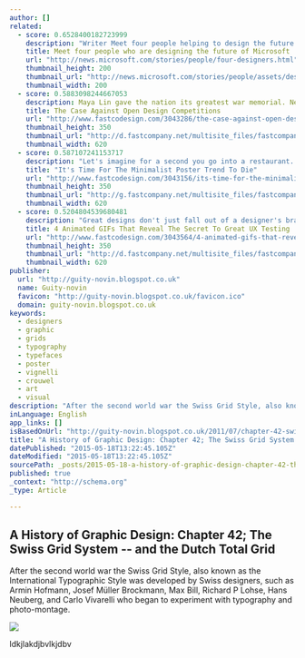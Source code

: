 ```yaml
---
author: []
related:
  - score: 0.6528400182723999
    description: "Writer Meet four people helping to design the future of Microsoft Behind the idea for any new piece of technology is a question: How do designers at the front end translate hunks of metal, plastic, wires, pixels and bits into a new human experience?"
    title: Meet four people who are designing the future of Microsoft
    url: "http://news.microsoft.com/stories/people/four-designers.html"
    thumbnail_height: 200
    thumbnail_url: "http://news.microsoft.com/stories/people/assets/designers/fb.png"
    thumbnail_width: 200
  - score: 0.5883098244667053
    description: Maya Lin gave the nation its greatest war memorial. Never forget. But today her name is a false flag when it comes to public debates about design. Lin was 21 years old when she won the commission for the Vietnam Veterans Memorial in an open design competition.
    title: The Case Against Open Design Competitions
    url: "http://www.fastcodesign.com/3043286/the-case-against-open-design-competitions"
    thumbnail_height: 350
    thumbnail_url: "http://d.fastcompany.net/multisite_files/fastcompany/imagecache/620x350/poster/2015/03/3043286-poster-p-2-competitions.jpg"
    thumbnail_width: 620
  - score: 0.587107241153717
    description: "Let's imagine for a second you go into a restaurant. You order a cheeseburger, and after waiting for a while, someone comes out and serves you a Lunchables version of a cheeseburger: two Ritz Crackers, a patty of Velveeta, and a swollen puck of saline-injected roast beef."
    title: "It's Time For The Minimalist Poster Trend To Die"
    url: "http://www.fastcodesign.com/3043156/its-time-for-the-minimalist-poster-trend-to-die"
    thumbnail_height: 350
    thumbnail_url: "http://g.fastcompany.net/multisite_files/fastcompany/imagecache/620x350/poster/2015/03/3043156-poster-p-1-minimalist-posters.jpg"
    thumbnail_width: 620
  - score: 0.5204804539680481
    description: "Great designs don't just fall out of a designer's brain. More often than not, they're the result of rigorous testing, using a nebulous mix of scientific and not-so-scientific techniques. But if you're not sure what the difference between a clickmap and a scrollmap is, you're in luck."
    title: 4 Animated GIFs That Reveal The Secret To Great UX Testing
    url: "http://www.fastcodesign.com/3043564/4-animated-gifs-that-reveal-the-secret-to-great-ux-testing"
    thumbnail_height: 350
    thumbnail_url: "http://d.fastcompany.net/multisite_files/fastcompany/imagecache/620x350/poster/2015/03/3043564-poster-p-1-heat-map-1.gif"
    thumbnail_width: 620
publisher:
  url: "http://guity-novin.blogspot.co.uk"
  name: Guity-novin
  favicon: "http://guity-novin.blogspot.co.uk/favicon.ico"
  domain: guity-novin.blogspot.co.uk
keywords:
  - designers
  - graphic
  - grids
  - typography
  - typefaces
  - poster
  - vignelli
  - crouwel
  - art
  - visual
description: "After the second world war the Swiss Grid Style, also known as the International Typographic Style was developed by Swiss designers, such as Armin Hofmann, Josef Müller Brockmann, Max Bill, Richard P Lohse, Hans Neuberg, and Carlo Vivarelli who began to experiment with typography and photo-montage."
inLanguage: English
app_links: []
isBasedOnUrl: "http://guity-novin.blogspot.co.uk/2011/07/chapter-42-swiss-grade-style-and-dutch.html"
title: "A History of Graphic Design: Chapter 42; The Swiss Grid System -- and the Dutch Total Grid"
datePublished: "2015-05-18T13:22:45.105Z"
dateModified: "2015-05-18T13:22:45.105Z"
sourcePath: _posts/2015-05-18-a-history-of-graphic-design-chapter-42-the-swiss-grid-syst.md
published: true
_context: "http://schema.org"
_type: Article

---
```

<article style=""><h1>A History of Graphic Design: Chapter 42; The Swiss Grid System -- and the Dutch Total Grid</h1><p>After the second world war the Swiss Grid Style, also known as the International Typographic Style was developed by Swiss designers, such as Armin Hofmann, Josef Müller Brockmann, Max Bill, Richard P Lohse, Hans Neuberg, and Carlo Vivarelli who began to experiment with typography and photo-montage.</p><img src="http://1.bp.blogspot.com/-c4BhuIBBDNU/U02zz6jZ60I/AAAAAAAAaH8/69jyGUFkzy8/s1600/a1.jpg" /></article>

ldkjlakdjbvlkjdbv
